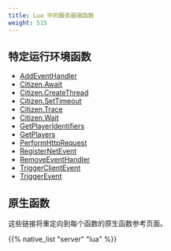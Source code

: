 ```yaml
---
title: Lua 中的服务器端函数
weight: 515
---
```


## 特定运行环境函数
- [AddEventHandler](/docs/scripting-reference/runtimes/lua/functions/AddEventHandler)
- [Citizen.Await](/docs/scripting-reference/runtimes/lua/functions/Citizen.Await)
- [Citizen.CreateThread](/docs/scripting-reference/runtimes/lua/functions/Citizen.CreateThread)
- [Citizen.SetTimeout](/docs/scripting-reference/runtimes/lua/functions/Citizen.SetTimeout)
- [Citizen.Trace](/docs/scripting-reference/runtimes/lua/functions/Citizen.Trace)
- [Citizen.Wait](/docs/scripting-reference/runtimes/lua/functions/Citizen.Wait)
- [GetPlayerIdentifiers](/docs/scripting-reference/runtimes/lua/functions/GetPlayerIdentifiers)
- [GetPlayers](/docs/scripting-reference/runtimes/lua/functions/GetPlayers)
- [PerformHttpRequest](/docs/scripting-reference/runtimes/lua/functions/PerformHttpRequest)
- [RegisterNetEvent](/docs/scripting-reference/runtimes/lua/functions/RegisterNetEvent)
- [RemoveEventHandler](/docs/scripting-reference/runtimes/lua/functions/RemoveEventHandler)
- [TriggerClientEvent](/docs/scripting-reference/runtimes/lua/functions/TriggerClientEvent)
- [TriggerEvent](/docs/scripting-reference/runtimes/lua/functions/TriggerEvent)

## 原生函数
这些链接将重定向到每个函数的原生函数参考页面。

{{% native_list "server" "lua" %}}